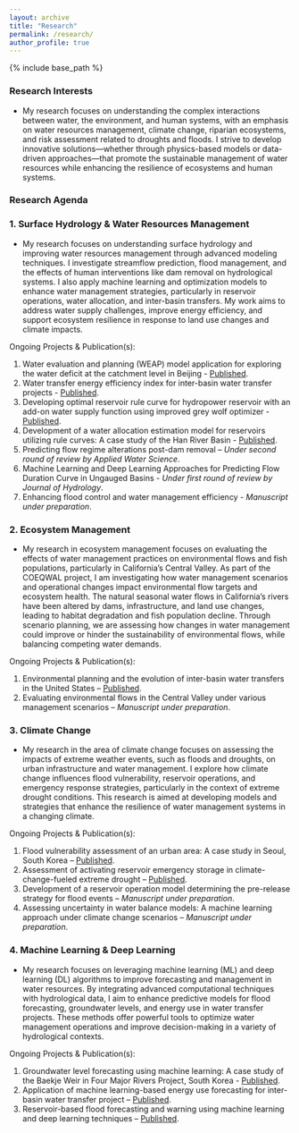 ```yaml
---
layout: archive
title: "Research"
permalink: /research/
author_profile: true
---
```


{% include base_path %}

### Research Interests
* My research focuses on understanding the complex interactions between water, the environment, and human systems, with an emphasis on water resources management, climate change, riparian ecosystems, and risk assessment related to droughts and floods. I strive to develop innovative solutions—whether through physics-based models or data-driven approaches—that promote the sustainable management of water resources while enhancing the resilience of ecosystems and human systems.

### Research Agenda

### **1.	Surface Hydrology & Water Resources Management** 
* My research focuses on understanding surface hydrology and improving water resources management through advanced modeling techniques. I investigate streamflow prediction, flood management, and the effects of human interventions like dam removal on hydrological systems. I also apply machine learning and optimization models to enhance water management strategies, particularly in reservoir operations, water allocation, and inter-basin transfers. My work aims to address water supply challenges, improve energy efficiency, and support ecosystem resilience in response to land use changes and climate impacts.

Ongoing Projects & Publication(s):
1.	Water evaluation and planning (WEAP) model application for exploring the water deficit at the catchment level in Beijing - [Published](https://doi.org/10.5004/dwt.2018.22332).
2.	Water transfer energy efficiency index for inter-basin water transfer projects - [Published](https://onlinelibrary.wiley.com/doi/10.1111/wej.12929).
3.	Developing optimal reservoir rule curve for hydropower reservoir with an add-on water supply function using improved grey wolf optimizer - [Published](https://doi.org/10.1007/s11269-023-03478-0).
4.	Development of a water allocation estimation model for reservoirs utilizing rule curves: A case study of the Han River Basin - [Published](https://doi.org/10.3390/w15203555).
5.	Predicting flow regime alterations post-dam removal – _Under second round of review by Applied Water Science_.
6.	Machine Learning and Deep Learning Approaches for Predicting Flow Duration Curve in Ungauged Basins - _Under first round of review by Journal of Hydrology_.
7.	Enhancing flood control and water management efficiency - _Manuscript under preparation_.

### **2.	Ecosystem Management**
* My research in ecosystem management focuses on evaluating the effects of water management practices on environmental flows and fish populations, particularly in California’s Central Valley. As part of the COEQWAL project, I am investigating how water management scenarios and operational changes impact environmental flow targets and ecosystem health. The natural seasonal water flows in California’s rivers have been altered by dams, infrastructure, and land use changes, leading to habitat degradation and fish population decline. Through scenario planning, we are assessing how changes in water management could improve or hinder the sustainability of environmental flows, while balancing competing water demands.

Ongoing Projects & Publication(s):
1.	Environmental planning and the evolution of inter-basin water transfers in the United States – [Published](http://doi.org/10.3389/fenvs.2024.1489917).
2.	Evaluating environmental flows in the Central Valley under various management scenarios – _Manuscript under preparation_.

### **3.	Climate Change**
* My research in the area of climate change focuses on assessing the impacts of extreme weather events, such as floods and droughts, on urban infrastructure and water management. I explore how climate change influences flood vulnerability, reservoir operations, and emergency response strategies, particularly in the context of extreme drought conditions. This research is aimed at developing models and strategies that enhance the resilience of water management systems in a changing climate.

Ongoing Projects & Publication(s):
1.	Flood vulnerability assessment of an urban area: A case study in Seoul, South Korea – [Published](https://doi.org/10.3390/w15111979).
2.	Assessment of activating reservoir emergency storage in climate-change-fueled extreme drought – [Published](https://doi.org/10.3390/w14203242).
3.	Development of a reservoir operation model determining the pre-release strategy for flood events – _Manuscript under preparation_.
4.	Assessing uncertainty in water balance models: A machine learning approach
under climate change scenarios – _Manuscript under preparation_.

### **4.	Machine Learning & Deep Learning**
* My research focuses on leveraging machine learning (ML) and deep learning (DL) algorithms to improve forecasting and management in water resources. By integrating advanced computational techniques with hydrological data, I aim to enhance predictive models for flood forecasting, groundwater levels, and energy use in water transfer projects. These methods offer powerful tools to optimize water management operations and improve decision-making in a variety of hydrological contexts.

Ongoing Projects & Publication(s):
1.	Groundwater level forecasting using machine learning: A case study of the Baekje Weir in Four Major Rivers Project, South Korea - [Published](https://doi.org/10.1029/2022WR032779).
2.	Application of machine learning-based energy use forecasting for inter-basin water transfer project – [Published](https://doi.org/10.1007/s11269-022-03326-7).
3.	Reservoir-based flood forecasting and warning using machine learning and deep learning techniques – [Published](https://doi.org/10.1007/s13201-024-02298-w).
